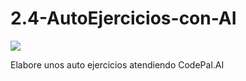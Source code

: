 # 2.4-AutoEjercicios-con-AI

![](https://s3.amazonaws.com/videos.pentesteracademy.com/videos/badges/low/arm-assembly.png)

Elabore unos auto ejercicios atendiendo CodePal.AI
